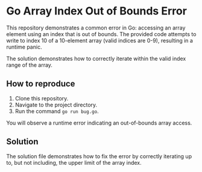 # Go Array Index Out of Bounds Error

This repository demonstrates a common error in Go: accessing an array element using an index that is out of bounds.  The provided code attempts to write to index 10 of a 10-element array (valid indices are 0-9), resulting in a runtime panic.

The solution demonstrates how to correctly iterate within the valid index range of the array.

## How to reproduce

1. Clone this repository.
2. Navigate to the project directory.
3. Run the command `go run bug.go`.

You will observe a runtime error indicating an out-of-bounds array access.

## Solution

The solution file demonstrates how to fix the error by correctly iterating up to, but not including, the upper limit of the array index.